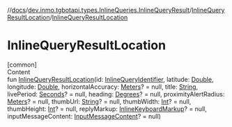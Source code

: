 //[docs](../../../index.md)/[dev.inmo.tgbotapi.types.InlineQueries.InlineQueryResult](../index.md)/[InlineQueryResultLocation](index.md)/[InlineQueryResultLocation](-inline-query-result-location.md)



# InlineQueryResultLocation  
[common]  
Content  
fun [InlineQueryResultLocation](-inline-query-result-location.md)(id: [InlineQueryIdentifier](../../dev.inmo.tgbotapi.types/index.md#%5Bdev.inmo.tgbotapi.types%2FInlineQueryIdentifier%2F%2F%2FPointingToDeclaration%2F%5D%2FClasslikes%2F625018081), latitude: [Double](https://kotlinlang.org/api/latest/jvm/stdlib/kotlin/-double/index.html), longitude: [Double](https://kotlinlang.org/api/latest/jvm/stdlib/kotlin/-double/index.html), horizontalAccuracy: [Meters](../../dev.inmo.tgbotapi.types/index.md#%5Bdev.inmo.tgbotapi.types%2FMeters%2F%2F%2FPointingToDeclaration%2F%5D%2FClasslikes%2F625018081)? = null, title: [String](https://kotlinlang.org/api/latest/jvm/stdlib/kotlin/-string/index.html), livePeriod: [Seconds](../../dev.inmo.tgbotapi.types/index.md#%5Bdev.inmo.tgbotapi.types%2FSeconds%2F%2F%2FPointingToDeclaration%2F%5D%2FClasslikes%2F625018081)? = null, heading: [Degrees](../../dev.inmo.tgbotapi.types/index.md#%5Bdev.inmo.tgbotapi.types%2FDegrees%2F%2F%2FPointingToDeclaration%2F%5D%2FClasslikes%2F625018081)? = null, proximityAlertRadius: [Meters](../../dev.inmo.tgbotapi.types/index.md#%5Bdev.inmo.tgbotapi.types%2FMeters%2F%2F%2FPointingToDeclaration%2F%5D%2FClasslikes%2F625018081)? = null, thumbUrl: [String](https://kotlinlang.org/api/latest/jvm/stdlib/kotlin/-string/index.html)? = null, thumbWidth: [Int](https://kotlinlang.org/api/latest/jvm/stdlib/kotlin/-int/index.html)? = null, thumbHeight: [Int](https://kotlinlang.org/api/latest/jvm/stdlib/kotlin/-int/index.html)? = null, replyMarkup: [InlineKeyboardMarkup](../../dev.inmo.tgbotapi.types.buttons/-inline-keyboard-markup/index.md)? = null, inputMessageContent: [InputMessageContent](../../dev.inmo.tgbotapi.types.InlineQueries.abstracts/-input-message-content/index.md)? = null)  



